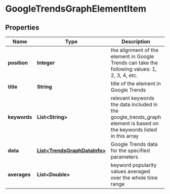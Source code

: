 

# GoogleTrendsGraphElementItem


## Properties

| Name | Type | Description | Notes |
|------------ | ------------- | ------------- | -------------|
|**position** | **Integer** | the alignment of the element in Google Trends can take the following values: 1, 2, 3, 4, etc. |  [optional] |
|**title** | **String** | title of the element in Google Trends |  [optional] |
|**keywords** | **List&lt;String&gt;** | relevant keywords the data included in the google_trends_graph element is based on the keywords listed in this array |  [optional] |
|**data** | [**List&lt;TrendsGraphDataInfo&gt;**](TrendsGraphDataInfo.md) | Google Trends data for the specified parameters |  [optional] |
|**averages** | **List&lt;Double&gt;** | keyword popularity values averaged over the whole time range |  [optional] |



